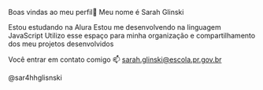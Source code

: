 Boas vindas ao meu perfil💋
Meu nome é Sarah Glinski

Estou estudando na Alura
Estou me desenvolvendo na linguagem JavaScript
Utilizo esse espaço para minha organização e compartilhamento dos meu projetos desenvolvidos

Você entrar em contato comigo 📫
sarah.glinski@escola.pr.gov.br

@sar4hhglisnski


